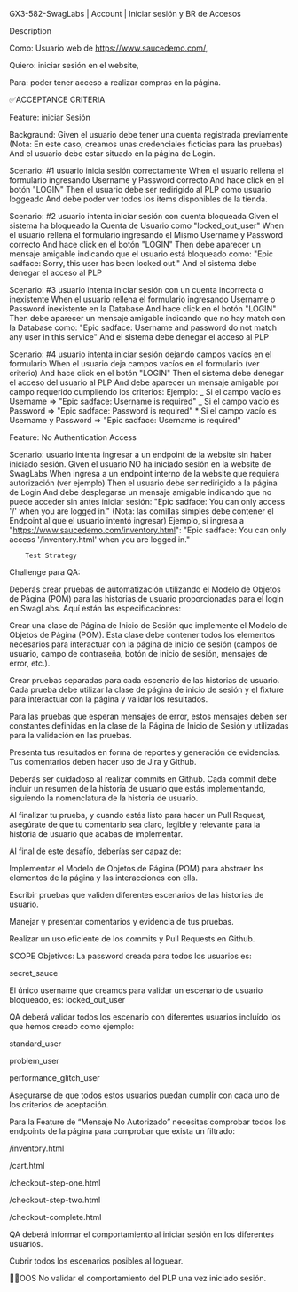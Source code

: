 GX3-582-SwagLabs | Account | Iniciar sesión y BR de Accesos

Description

Como: Usuario web de https://www.saucedemo.com/,

Quiero: iniciar sesión en el website,

Para: poder tener acceso a realizar compras en la página.

✅ACCEPTANCE CRITERIA

Feature: iniciar Sesión

Backgraund: Given el usuario debe tener una cuenta registrada previamente (Nota: En este caso, creamos unas credenciales ficticias para las pruebas)
And el usuario debe estar situado en la página de Login.

Scenario: #1 usuario inicia sesión correctamente When el usuario rellena el formulario ingresando Username y Password correcto And hace click en el
botón "LOGIN" Then el usuario debe ser redirigido al PLP como usuario loggeado And debe poder ver todos los items disponibles de la tienda.

Scenario: #2 usuario intenta iniciar sesión con cuenta bloqueada Given el sistema ha bloqueado la Cuenta de Usuario como "locked_out_user" When el
usuario rellena el formulario ingresando el Mismo Username y Password correcto And hace click en el botón "LOGIN" Then debe aparecer un mensaje
amigable indicando que el usuario está bloqueado como: "Epic sadface: Sorry, this user has been locked out." And el sistema debe denegar el acceso al
PLP

Scenario: #3 usuario intenta iniciar sesión con un cuenta incorrecta o inexistente When el usuario rellena el formulario ingresando Username o
Password inexistente en la Database And hace click en el botón "LOGIN" Then debe aparecer un mensaje amigable indicando que no hay match con la
Database como: "Epic sadface: Username and password do not match any user in this service" And el sistema debe denegar el acceso al PLP

Scenario: #4 usuario intenta iniciar sesión dejando campos vacíos en el formulario When el usuario deja campos vacíos en el formulario (ver criterio)
And hace click en el botón "LOGIN" Then el sistema debe denegar el acceso del usuario al PLP And debe aparecer un mensaje amigable por campo requerido
cumpliendo los criterios: Ejemplo: _ Si el campo vacío es Username => "Epic sadface: Username is required" _ Si el campo vacío es Password => "Epic
sadface: Password is required" \* Si el campo vacío es Username y Password => "Epic sadface: Username is required"

Feature: No Authentication Access

Scenario: usuario intenta ingresar a un endpoint de la website sin haber iniciado sesión. Given el usuario NO ha iniciado sesión en la website de
SwagLabs When ingresa a un endpoint interno de la website que requiera autorización (ver ejemplo) Then el usuario debe ser redirigido a la página de
Login And debe desplegarse un mensaje amigable indicando que no puede acceder sin antes iniciar sesión: "Epic sadface: You can only access '/' when
you are logged in." (Nota: las comillas simples debe contener el Endpoint al que el usuario intentó ingresar) Ejemplo, si ingresa a
"https://www.saucedemo.com/inventory.html": "Epic sadface: You can only access '/inventory.html' when you are logged in."

        Test Strategy

Challenge para QA:

Deberás crear pruebas de automatización utilizando el Modelo de Objetos de Página (POM) para las historias de usuario proporcionadas para el login en
SwagLabs. Aquí están las especificaciones:

Crear una clase de Página de Inicio de Sesión que implemente el Modelo de Objetos de Página (POM). Esta clase debe contener todos los elementos
necesarios para interactuar con la página de inicio de sesión (campos de usuario, campo de contraseña, botón de inicio de sesión, mensajes de error,
etc.).

Crear pruebas separadas para cada escenario de las historias de usuario. Cada prueba debe utilizar la clase de página de inicio de sesión y el fixture
para interactuar con la página y validar los resultados.

Para las pruebas que esperan mensajes de error, estos mensajes deben ser constantes definidas en la clase de la Página de Inicio de Sesión y
utilizadas para la validación en las pruebas.

Presenta tus resultados en forma de reportes y generación de evidencias. Tus comentarios deben hacer uso de Jira y Github.

Deberás ser cuidadoso al realizar commits en Github. Cada commit debe incluir un resumen de la historia de usuario que estás implementando, siguiendo
la nomenclatura de la historia de usuario.

Al finalizar tu prueba, y cuando estés listo para hacer un Pull Request, asegúrate de que tu comentario sea claro, legible y relevante para la
historia de usuario que acabas de implementar.

Al final de este desafío, deberías ser capaz de:

Implementar el Modelo de Objetos de Página (POM) para abstraer los elementos de la página y las interacciones con ella.

Escribir pruebas que validen diferentes escenarios de las historias de usuario.

Manejar y presentar comentarios y evidencia de tus pruebas.

Realizar un uso eficiente de los commits y Pull Requests en Github.

SCOPE Objetivos: La password creada para todos los usuarios es:

secret_sauce

El único username que creamos para validar un escenario de usuario bloqueado, es: locked_out_user

QA deberá validar todos los escenario con diferentes usuarios incluído los que hemos creado como ejemplo:

standard_user

problem_user

performance_glitch_user

Asegurarse de que todos estos usuarios puedan cumplir con cada uno de los criterios de aceptación.

Para la Feature de “Mensaje No Autorizado” necesitas comprobar todos los endpoints de la página para comprobar que exista un filtrado:

/inventory.html

/cart.html

/checkout-step-one.html

/checkout-step-two.html

/checkout-complete.html

QA deberá informar el comportamiento al iniciar sesión en los diferentes usuarios.

Cubrir todos los escenarios posibles al loguear.

🏴‍☠️OOS No validar el comportamiento del PLP una vez iniciado sesión.
